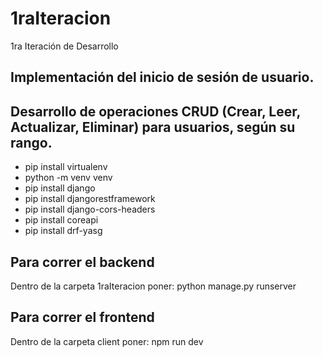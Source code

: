 # 1raIteracion
1ra Iteración de Desarrollo

## Implementación del inicio de sesión de usuario.

## Desarrollo de operaciones CRUD (Crear, Leer, Actualizar, Eliminar) para usuarios, según su rango.

* pip install virtualenv
* python -m venv venv
* pip install django
* pip install djangorestframework
* pip install django-cors-headers
* pip install coreapi
* pip install drf-yasg

## Para correr el backend
Dentro de la carpeta 1raIteracion poner: python manage.py runserver

## Para correr el frontend
Dentro de la carpeta client poner: npm run dev